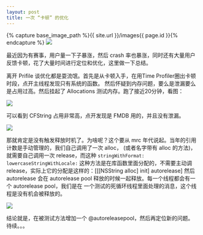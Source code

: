 ```yaml
---
layout: post
title: 一次 “卡顿” 的优化
---
```

{% capture base_image_path %}{{ site.url }}/images{{ page.id }}{% endcapture %}
![]({{base_image_path}}/1.png)

最近因为有赛事，用户量一下子暴涨，然后 crash 率也暴涨，同时还有大量用户反馈卡顿，花了大量时间进行定位和优化，这里做一下总结。

<!-- more -->

离开 Prifile 谈优化都是耍流氓。首先是从卡顿入手，在用Time Profiler圈出卡顿时段，点开主线程发现只有系统的函数。 
然后怀疑到内存问题，要么是泄漏要么是占用过高。然后挂起了 Allocations 测试内存。跑了接近20分钟，看图： 

![]({{base_image_path}}/1.png)

可以看到 CFString 占用非常高，点开发现是 FMDB 用的，并且没有泄漏。

![]({{base_image_path}}/2.png)

那就肯定是没有触发释放时机了。为啥呢？这个要从 mrc 年代说起。当年的引用计数是手动管理的，我们自己调用了一次 alloc，
(或者名字带有 alloc 的方法)，就需要自己调用一次 release，而这种 `stringWithFormat:` `lowercaseStringWithLocale:`
这种方法是在库函数里面分配的，不需要主动调 release，实际上它的分配是这样的：[[[NSString alloc] init] autorelease]
然后 autorelease 会在 autorelease pool 释放的时候一起释放。每一个线程都会有一个 autorelease pool，我们是在
一个测试的死循环线程里面处理的消息，这个线程是没有机会被释放的。

![]({{base_image_path}}/3.png)

结论就是，在被测试方法增加一个 @autoreleasepool，然后再定位新的问题。
待续。。。

